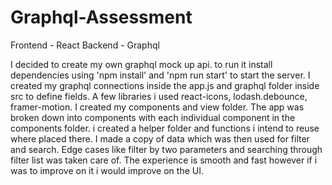 # Graphql-Assessment

Frontend - React
Backend - Graphql

I decided to create my own graphql mock up api. to run it install dependencies using 'npm install' and 'npm run start' to start the server. I created my graphql 
connections inside the app.js and graphql folder inside src to define fields. A few libraries i used react-icons, lodash.debounce, framer-motion. I created my
components and view folder. The app was broken down into components with each individual component in the components folder. i created a helper folder and functions 
i intend to reuse where placed there. I made a copy of data which was then used for filter and search. Edge cases like filter by two parameters and searching through
filter list was taken care of. The experience is smooth and fast however if i was to improve on it i would improve on the UI.
